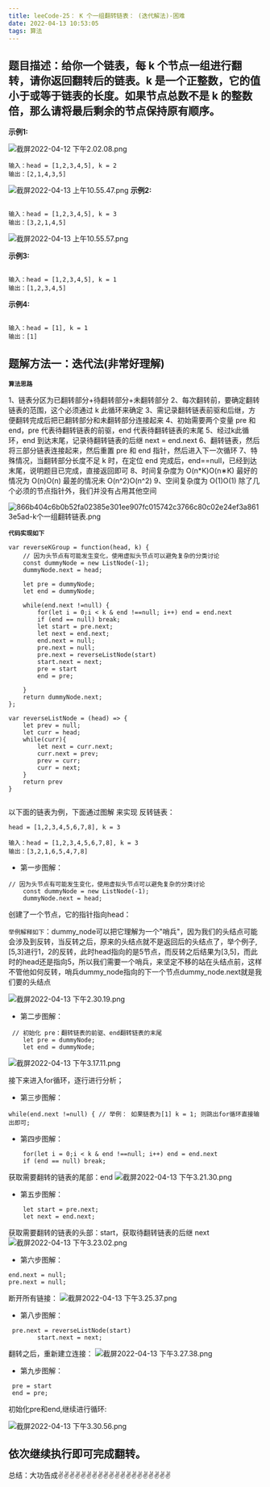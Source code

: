 ```yaml
---
title: leeCode-25： K 个一组翻转链表： (迭代解法)-困难
date: 2022-04-13 10:53:05
tags: 算法
---
```

<meta name="referrer" content="no-referrer"/>


## 题目描述：给你一个链表，每 k 个节点一组进行翻转，请你返回翻转后的链表。k 是一个正整数，它的值小于或等于链表的长度。如果节点总数不是 k 的整数倍，那么请将最后剩余的节点保持原有顺序。

**示例1:**

![截屏2022-04-12 下午2.02.08.png](https://upload-images.jianshu.io/upload_images/11846892-19fd5de8d5231ee8.png?imageMogr2/auto-orient/strip%7CimageView2/2/w/1240)

```
输入：head = [1,2,3,4,5], k = 2
输出：[2,1,4,3,5]
```
![截屏2022-04-13 上午10.55.47.png](https://upload-images.jianshu.io/upload_images/11846892-48541437706e6b3e.png?imageMogr2/auto-orient/strip%7CimageView2/2/w/1240)
**示例2:**
```

输入：head = [1,2,3,4,5], k = 3
输出：[3,2,1,4,5]

```
![截屏2022-04-13 上午10.55.57.png](https://upload-images.jianshu.io/upload_images/11846892-e93cb94c6c44c346.png?imageMogr2/auto-orient/strip%7CimageView2/2/w/1240)

**示例3:**
```

输入：head = [1,2,3,4,5], k = 1
输出：[1,2,3,4,5]

```

**示例4:**
```

输入：head = [1], k = 1
输出：[1]

```


## 题解方法一：迭代法(非常好理解)

**`算法思路`**

1、链表分区为已翻转部分+待翻转部分+未翻转部分
2、每次翻转前，要确定翻转链表的范围，这个必须通过 k 此循环来确定
3、需记录翻转链表前驱和后继，方便翻转完成后把已翻转部分和未翻转部分连接起来
4、初始需要两个变量 pre 和 end，pre 代表待翻转链表的前驱，end 代表待翻转链表的末尾
5、经过k此循环，end 到达末尾，记录待翻转链表的后继 next = end.next
6、翻转链表，然后将三部分链表连接起来，然后重置 pre 和 end 指针，然后进入下一次循环
7、特殊情况，当翻转部分长度不足 k 时，在定位 end 完成后，end==null，已经到达末尾，说明题目已完成，直接返回即可
8、时间复杂度为 O(n*K)O(n∗K) 最好的情况为 O(n)O(n) 最差的情况未 O(n^2)O(n^2)
9、空间复杂度为 O(1)O(1) 除了几个必须的节点指针外，我们并没有占用其他空间

![866b404c6b0b52fa02385e301ee907fc015742c3766c80c02e24ef3a8613e5ad-k个一组翻转链表.png](https://upload-images.jianshu.io/upload_images/11846892-4b10542bad671b1e.png?imageMogr2/auto-orient/strip%7CimageView2/2/w/1240)

**`代码实现如下`**

```
var reverseKGroup = function(head, k) {
    // 因为头节点有可能发生变化，使用虚拟头节点可以避免复杂的分类讨论
    const dummyNode = new ListNode(-1);
    dummyNode.next = head;

    let pre = dummyNode;
    let end = dummyNode;
    
    while(end.next !=null) {
        for(let i = 0;i < k & end !==null; i++) end = end.next
        if (end == null) break;
        let start = pre.next;
        let next = end.next;
        end.next = null;
        pre.next = null;
        pre.next = reverseListNode(start)
        start.next = next;
        pre = start
        end = pre;

    }
    return dummyNode.next;
};

var reverseListNode = (head) => {
    let prev = null;
    let curr = head;
    while(curr){
        let next = curr.next;
        curr.next = prev;
        prev = curr;
        curr = next;
    }
    return prev
}


```

以下面的链表为例，下面通过图解 来实现 反转链表：

```
head = [1,2,3,4,5,6,7,8], k = 3

输入：head = [1,2,3,4,5,6,7,8], k = 3
输出：[3,2,1,6,5,4,7,8]
```

* 第一步图解：

```
// 因为头节点有可能发生变化，使用虚拟头节点可以避免复杂的分类讨论
    const dummyNode = new ListNode(-1);
    dummyNode.next = head;
```
创建了一个节点，它的指针指向head：

`举例解释如下`：dummy_node可以把它理解为一个"哨兵"，因为我们的头结点可能会涉及到反转，当反转之后，原来的头结点就不是返回后的头结点了，举个例子,[5,3]进行1，2的反转，此时head指向的是5节点，而反转之后结果为[3,5]，而此时的head还是指向5，所以我们需要一个哨兵，来坚定不移的站在头结点前，这样不管他如何反转，哨兵dummy_node指向的下一个节点dummy_node.next就是我们要的头结点

![截屏2022-04-13 下午2.30.19.png](https://upload-images.jianshu.io/upload_images/11846892-0d89ead96b71a952.png?imageMogr2/auto-orient/strip%7CimageView2/2/w/1240)



* 第二步图解：

```
 // 初始化 pre：翻转链表的前驱、end翻转链表的末尾
    let pre = dummyNode;
    let end = dummyNode;
```


![截屏2022-04-13 下午3.17.11.png](https://upload-images.jianshu.io/upload_images/11846892-d904c8f1511aa480.png?imageMogr2/auto-orient/strip%7CimageView2/2/w/1240)

接下来进入for循环，逐行进行分析；
* 第三步图解：

```
while(end.next !=null) { // 举例： 如果链表为[1] k = 1; 则跳出for循环直接输出即可;
```
* 第四步图解：
```
    for(let i = 0;i < k & end !==null; i++) end = end.next
    if (end == null) break;
```
获取需要翻转的链表的尾部：end
![截屏2022-04-13 下午3.21.30.png](https://upload-images.jianshu.io/upload_images/11846892-f2349e2a3319eaab.png?imageMogr2/auto-orient/strip%7CimageView2/2/w/1240)


* 第五步图解：
```
    let start = pre.next;
    let next = end.next;
```
获取需要翻转的链表的头部：start，获取待翻转链表的后继 next 
![截屏2022-04-13 下午3.23.02.png](https://upload-images.jianshu.io/upload_images/11846892-52dff90bbd89d79e.png?imageMogr2/auto-orient/strip%7CimageView2/2/w/1240)

* 第六步图解：
```
end.next = null;
pre.next = null;
```
断开所有链接：
![截屏2022-04-13 下午3.25.37.png](https://upload-images.jianshu.io/upload_images/11846892-91345ff5cdd1ebd4.png?imageMogr2/auto-orient/strip%7CimageView2/2/w/1240)

* 第八步图解：
```
 pre.next = reverseListNode(start)
        start.next = next;
```
翻转之后，重新建立连接：
![截屏2022-04-13 下午3.27.38.png](https://upload-images.jianshu.io/upload_images/11846892-34be00a91ace4244.png?imageMogr2/auto-orient/strip%7CimageView2/2/w/1240)

* 第九步图解：

```
 pre = start
 end = pre;
```
初始化pre和end,继续进行循环:

![截屏2022-04-13 下午3.30.56.png](https://upload-images.jianshu.io/upload_images/11846892-a27beea55d836210.png?imageMogr2/auto-orient/strip%7CimageView2/2/w/1240)


依次继续执行即可完成翻转。
 ---
总结：大功告成✌️✌️✌️✌️✌️✌️✌️✌️✌️✌️✌️✌️✌️✌️✌️✌️✌️✌️✌️✌️


